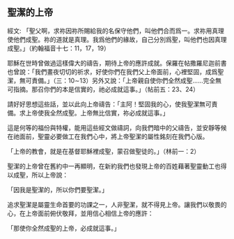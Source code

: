 ## 聖潔的上帝 ##

經文: 「聖父啊，求祢因祢所賜給我的名保守他們，叫他們合而爲一。求祢用真理使他們成聖。祢的道就是真理。我爲他們的緣故，自己分別爲聖，叫他們也因真理成聖。」（約翰福音十七：11，17，19）



耶穌在世時曾做過這樣偉大的禱告，期待上帝的應許成就。保羅在帖撒羅尼迦前書也曾說：「我們畫夜切切的祈求，好使你們在我們父上帝面前，心裡堅固，成爲聖潔，無可責備。」（三：10∼13）另外又說：「上帝親自使你們全然成聖……完全無可指摘。那召你們的本是信實的，祂必成就這事。」（帖前五：23、24）

請好好思想這些話，並以此向上帝禱告：「主阿！堅固我的心，使我聖潔無可責備。求上帝使我全然成聖。上帝無比信實，祢必成就這事。」

這是何等的福份與特權，能用這些經文做禱詞，向我們暗中的父禱告，並安靜等候在祂面前，聖靈必要做工在我們心中，將上帝聖潔的屬性銘刻在我們心版。

「上帝的教會，就是在基督耶穌裡成聖，蒙召做聖徒的。」（林前一：2）

聖潔的上帝曾在舊約中一再顯明，在新約我們也發現上帝的百姓藉著聖靈動工也得以成聖，所以上帝說：

「因我是聖潔的，所以你們要聖潔。」

追求聖潔是屬靈生命首要的功課之一，人非聖潔，就不得見上帝。讓我們以敬畏的心，在上帝面前俯伏敬拜，並用信心相信上帝的應許：

「那使你全然成聖的上帝，必成就這事。」